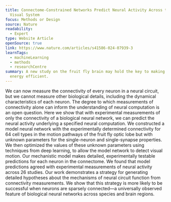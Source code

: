 ```yaml
---
title: Connectome-Constrained Networks Predict Neural Activity Across the Fly
  Visual System
focus: Methods or Design
source: Nature
readability:
  - Expert
type: Website Article
openSource: true
link: https://www.nature.com/articles/s41586-024-07939-3
learnTags:
  - machineLearning
  - methods
  - researchCentre
summary: A new study on the fruit fly brain may hold the key to making AI more
  energy efficient.
---
```

We can now measure the connectivity of every neuron in a neural circuit, but we cannot measure other biological details, including the dynamical characteristics of each neuron. The degree to which measurements of connectivity alone can inform the understanding of neural computation is an open question. Here we show that with experimental measurements of only the connectivity of a biological neural network, we can predict the neural activity underlying a specified neural computation. We constructed a model neural network with the experimentally determined connectivity for 64 cell types in the motion pathways of the fruit fly optic lobe but with unknown parameters for the single-neuron and single-synapse properties. We then optimized the values of these unknown parameters using techniques from deep learning, to allow the model network to detect visual motion. Our mechanistic model makes detailed, experimentally testable predictions for each neuron in the connectome. We found that model predictions agreed with experimental measurements of neural activity across 26 studies. Our work demonstrates a strategy for generating detailed hypotheses about the mechanisms of neural circuit function from connectivity measurements. We show that this strategy is more likely to be successful when neurons are sparsely connected—a universally observed feature of biological neural networks across species and brain regions.
